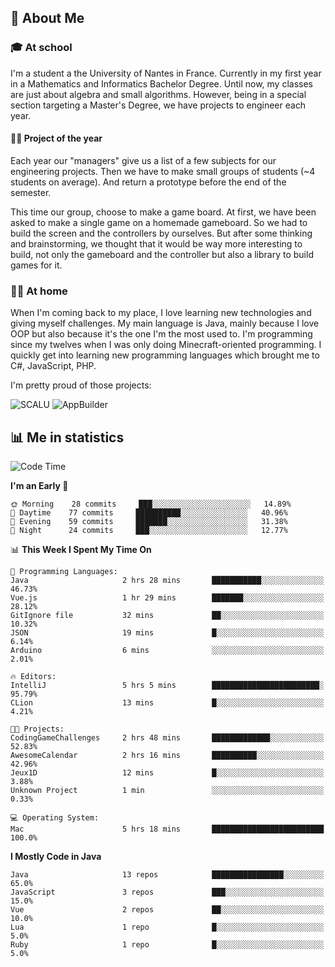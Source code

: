 ## 👀 About Me

### 🎓 At school

I'm a student a the University of Nantes in France. Currently in my first year in a Mathematics and Informatics Bachelor Degree. Until now, my classes are just about algebra and small algorithms. However, being in a special section targeting a Master's Degree, we have projects to engineer each year. 

#### 🔧🔬 Project of the year

Each year our "managers" give us a list of a few subjects for our engineering projects. Then we have to make small groups of students (~4 students on average). And return a prototype before the end of the semester.

This time our group, choose to make a game board. At first, we have been asked to make a single game on a homemade gameboard. So we had to build the screen and the controllers by ourselves. 
But after some thinking and brainstorming, we thought that it would be way more interesting to build, not only the gameboard and the controller but also a library to build games for it.

### 👨‍💻 At home

When I'm coming back to my place, I love learning new technologies and giving myself challenges. My main language is Java, mainly because I love OOP but also because it's the one I'm the most used to. I'm programming since my twelves when I was only doing Minecraft-oriented programming.  I quickly get into learning new programming languages which brought me to C#, JavaScript, PHP. 

I'm pretty proud of those projects:

![SCALU](https://github-readme-stats.vercel.app/api/pin?username=renardfute&repo=SCALU)
![AppBuilder](https://github-readme-stats.vercel.app/api/pin?username=pulsedev2&repo=AppBuilder)

## 📊 Me in statistics
<!--START_SECTION:waka-->
![Code Time](http://img.shields.io/badge/Code%20Time-40%20hrs%204%20mins-blue)

**I'm an Early 🐤** 

```text
🌞 Morning    28 commits     ███░░░░░░░░░░░░░░░░░░░░░░   14.89% 
🌆 Daytime    77 commits     ██████████░░░░░░░░░░░░░░░   40.96% 
🌃 Evening    59 commits     ███████░░░░░░░░░░░░░░░░░░   31.38% 
🌙 Night      24 commits     ███░░░░░░░░░░░░░░░░░░░░░░   12.77%

```


📊 **This Week I Spent My Time On** 

```text
💬 Programming Languages: 
Java                     2 hrs 28 mins       ███████████░░░░░░░░░░░░░░   46.73% 
Vue.js                   1 hr 29 mins        ███████░░░░░░░░░░░░░░░░░░   28.12% 
GitIgnore file           32 mins             ██░░░░░░░░░░░░░░░░░░░░░░░   10.32% 
JSON                     19 mins             █░░░░░░░░░░░░░░░░░░░░░░░░   6.14% 
Arduino                  6 mins              ░░░░░░░░░░░░░░░░░░░░░░░░░   2.01%

🔥 Editors: 
IntelliJ                 5 hrs 5 mins        ████████████████████████░   95.79% 
CLion                    13 mins             █░░░░░░░░░░░░░░░░░░░░░░░░   4.21%

🐱‍💻 Projects: 
CodingGameChallenges     2 hrs 48 mins       █████████████░░░░░░░░░░░░   52.83% 
AwesomeCalendar          2 hrs 16 mins       ██████████░░░░░░░░░░░░░░░   42.96% 
Jeux1D                   12 mins             █░░░░░░░░░░░░░░░░░░░░░░░░   3.88% 
Unknown Project          1 min               ░░░░░░░░░░░░░░░░░░░░░░░░░   0.33%

💻 Operating System: 
Mac                      5 hrs 18 mins       █████████████████████████   100.0%

```

**I Mostly Code in Java** 

```text
Java                     13 repos            ████████████████░░░░░░░░░   65.0% 
JavaScript               3 repos             ███░░░░░░░░░░░░░░░░░░░░░░   15.0% 
Vue                      2 repos             ██░░░░░░░░░░░░░░░░░░░░░░░   10.0% 
Lua                      1 repo              █░░░░░░░░░░░░░░░░░░░░░░░░   5.0% 
Ruby                     1 repo              █░░░░░░░░░░░░░░░░░░░░░░░░   5.0%

```



<!--END_SECTION:waka-->
